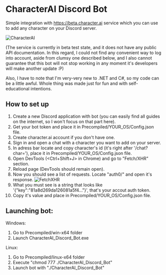 # CharacterAI Discord Bot
Simple integration with https://beta.character.ai service which you can use to add any character on your Discord server.

![CharacterAI](https://i.imgur.com/H5hDipp.jpg)

(The service is currently in beta test state, and it does not have any public API documentation. In this regard, I could not find any convenient way to log into account, aside from clumsy one described below, and I also cannot guarantee that this bot will not stop working in any moment it's developers will make another update :P)

Also, I have to note that I'm very-very new to .NET and C#, so my code can be a little awful. Whole thing was made just for fun and with self-educational intentions.

##  How to set up
1. Create a new Discord application with bot (you can easily find all guides on the internet, so I won't focus on that part here).
2. Get your bot token and place it in Precompiled/YOUR_OS/Config.json file.
3. Create character.ai account if you don't have one.
4. Sign in and open a chat with a character you want to add on your server.
5. In adress bar locate and copy character's id (it's right after '/chat?char='), place it in Precompiled/YOUR_OS/Config.json file.
6. Open DevTools (<Ctrl+Shift+J> in Chrome) and go to "Fetch/XHR" section.
7. Reload page (DevTools should remain open).
8. Now you should see a list of requests. Locate "auth0/" and open it's response.
![FetchXHR](https://i.imgur.com/UnOxKUg.png)
9. What you must see is a string that looks like '{"key":"81a8d269da126081a5f4..."}', that's your accout auth token.
10. Copy it's value and place in Precompiled/YOUR_OS/Config.json file.
## Launching bot:
Windows:
1. Go to Precompiled/win-x64 folder
2. Launch CharacterAI_Discord_Bot.exe

Linux:
1. Go to Precompiled/linux-x64 folder
2. Execute "chmod 777 ./CharacterAI_Discord_Bot"
3. Launch bot with "./CharacterAI_Discord_Bot"
